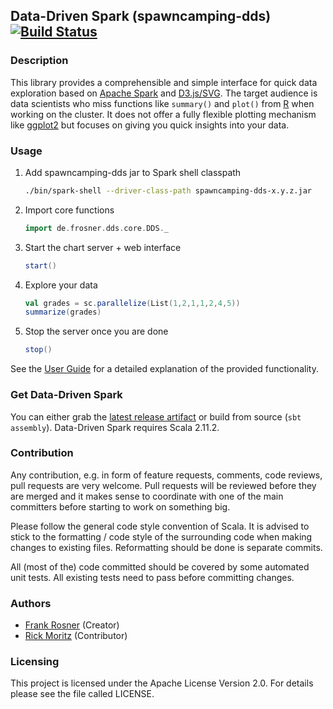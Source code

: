 ## Data-Driven Spark (spawncamping-dds) [![Build Status](https://travis-ci.org/FRosner/spawncamping-dds.svg?branch=master)](https://travis-ci.org/FRosner/spawncamping-dds)
### Description

This library provides a comprehensible and simple interface for quick data exploration based on 
[Apache Spark](https://spark.apache.org/) and [D3.js/SVG](http://d3js.org/). The target audience is
data scientists who miss functions like `summary()` and `plot()` from [R](http://www.r-project.org/)
when working on the cluster. It does not offer a fully flexible plotting mechanism like [ggplot2](http://ggplot2.org/) but focuses on giving you quick insights into your data.

### Usage

1. Add spawncamping-dds jar to Spark shell classpath

    ```sh
    ./bin/spark-shell --driver-class-path spawncamping-dds-x.y.z.jar
    ```
2. Import core functions

    ```scala
    import de.frosner.dds.core.DDS._
    ```
    
3. Start the chart server + web interface

    ```scala
    start()
    ```
    
4. Explore your data

    ```scala
    val grades = sc.parallelize(List(1,2,1,1,2,4,5))
    summarize(grades)
    ```
    
5. Stop the server once you are done

    ```scala
    stop()
    ```
    
See the [User Guide](https://github.com/FRosner/spawncamping-dds/wiki/User-Guide) for a detailed explanation of the provided functionality.
    
### Get Data-Driven Spark

You can either grab the [latest release artifact](https://github.com/FRosner/spawncamping-dds/releases) or build from source (`sbt assembly`). Data-Driven Spark requires Scala 2.11.2.

### Contribution

Any contribution, e.g. in form of feature requests, comments, code reviews, pull requests are very welcome. Pull requests will be reviewed before they are merged and it makes sense to coordinate with one of the main committers before starting to work on something big. 

Please follow the general code style convention of Scala. It is advised to stick to the formatting / code style of the surrounding code when making changes to existing files. Reformatting should be done is separate commits.

All (most of the) code committed should be covered by some automated unit tests. All existing tests need to pass before committing changes.

### Authors

- [Frank Rosner](https://github.com/FRosner) (Creator)
- [Rick Moritz](https://github.com/RPCMoritz) (Contributor)
    
### Licensing

This project is licensed under the Apache License Version 2.0. For details please see the file called LICENSE.
